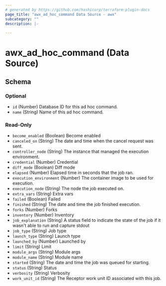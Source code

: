 ```yaml
---
# generated by https://github.com/hashicorp/terraform-plugin-docs
page_title: "awx_ad_hoc_command Data Source - awx"
subcategory: ""
description: |-
  
---
```


# awx_ad_hoc_command (Data Source)





<!-- schema generated by tfplugindocs -->
## Schema

### Optional

- `id` (Number) Database ID for this ad hoc command.
- `name` (String) Name of this ad hoc command.

### Read-Only

- `become_enabled` (Boolean) Become enabled
- `canceled_on` (String) The date and time when the cancel request was sent.
- `controller_node` (String) The instance that managed the execution environment.
- `credential` (Number) Credential
- `diff_mode` (Boolean) Diff mode
- `elapsed` (Number) Elapsed time in seconds that the job ran.
- `execution_environment` (Number) The container image to be used for execution.
- `execution_node` (String) The node the job executed on.
- `extra_vars` (String) Extra vars
- `failed` (Boolean) Failed
- `finished` (String) The date and time the job finished execution.
- `forks` (Number) Forks
- `inventory` (Number) Inventory
- `job_explanation` (String) A status field to indicate the state of the job if it wasn't able to run and capture stdout
- `job_type` (String) Job type
- `launch_type` (String) Launch type
- `launched_by` (Number) Launched by
- `limit` (String) Limit
- `module_args` (String) Module args
- `module_name` (String) Module name
- `started` (String) The date and time the job was queued for starting.
- `status` (String) Status
- `verbosity` (String) Verbosity
- `work_unit_id` (String) The Receptor work unit ID associated with this job.
